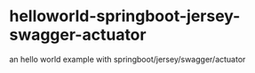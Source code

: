 # helloworld-springboot-jersey-swagger-actuator
an hello world example with springboot/jersey/swagger/actuator
